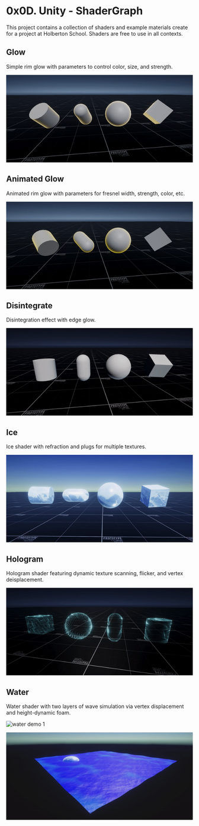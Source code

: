 # 0x0D. Unity - ShaderGraph

This project contains a collection of shaders and example materials create for a project at Holberton School. Shaders are free to use in all contexts.

## Glow

Simple rim glow with parameters to control color, size, and strength.

![glow demo](./DemoGifs/glow.gif)

## Animated Glow

Animated rim glow with parameters for fresnel width, strength, color, etc.

![animated glow demo](./DemoGifs/glow_animated.gif)

## Disintegrate

Disintegration effect with edge glow.

![disintegrate demo](./DemoGifs/disintegrate.gif)

## Ice

Ice shader with refraction and plugs for multiple textures.

![ice demo](./DemoGifs/ice.gif)

## Hologram

Hologram shader featuring dynamic texture scanning, flicker, and vertex deisplacement.

![hologram demo](./DemoGifs/hologram.gif)

## Water

Water shader with two layers of wave simulation via vertex displacement and height-dynamic foam.

![water demo 1](./DemoGifs/water1.gif)

![water demo 2](./DemoGifs/water2.gif)
